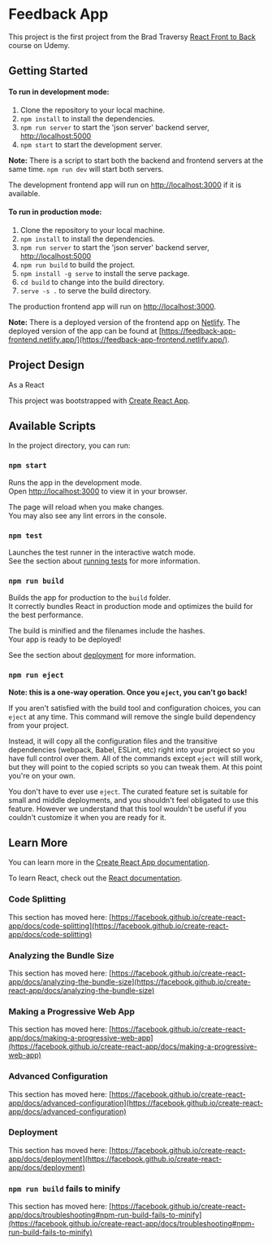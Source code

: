 # Feedback App

This project is the first project from the Brad Traversy [React Front to Back](https://www.udemy.com/course/modern-react-front-to-back/) course on Udemy.

## Getting Started

#### To run in development mode:

1. Clone the repository to your local machine.
2. `npm install` to install the dependencies.
3. `npm run server` to start the 'json server' backend server, [http://localhost:5000](http://localhost:5000)
4. `npm start` to start the development server.

**Note:** There is a script to start both the backend and frontend servers at the same time. `npm run dev` will start both servers.

The development frontend app will run on [http://localhost:3000](http://localhost:3000) if it is available.

#### To run in production mode:

1. Clone the repository to your local machine.
2. `npm install` to install the dependencies.
3. `npm run server` to start the 'json server' backend server, [http://localhost:5000](http://localhost:5000)
4. `npm run build` to build the project.
5. `npm install -g serve` to install the serve package.
6. `cd build` to change into the build directory.
7. `serve -s .` to serve the build directory.

The production frontend app will run on [http://localhost:3000](http://localhost:3000).

**Note:** There is a deployed version of the frontend app on [Netlify](https://www.netlify.com/). The deployed version of the app can be found at [https://feedback-app-frontend.netlify.app/](https://feedback-app-frontend.netlify.app/).

## Project Design

As a React 

This project was bootstrapped with [Create React App](https://github.com/facebook/create-react-app).

## Available Scripts

In the project directory, you can run:

### `npm start`

Runs the app in the development mode.\
Open [http://localhost:3000](http://localhost:3000) to view it in your browser.

The page will reload when you make changes.\
You may also see any lint errors in the console.

### `npm test`

Launches the test runner in the interactive watch mode.\
See the section about [running tests](https://facebook.github.io/create-react-app/docs/running-tests) for more information.

### `npm run build`

Builds the app for production to the `build` folder.\
It correctly bundles React in production mode and optimizes the build for the best performance.

The build is minified and the filenames include the hashes.\
Your app is ready to be deployed!

See the section about [deployment](https://facebook.github.io/create-react-app/docs/deployment) for more information.

### `npm run eject`

**Note: this is a one-way operation. Once you `eject`, you can't go back!**

If you aren't satisfied with the build tool and configuration choices, you can `eject` at any time. This command will remove the single build dependency from your project.

Instead, it will copy all the configuration files and the transitive dependencies (webpack, Babel, ESLint, etc) right into your project so you have full control over them. All of the commands except `eject` will still work, but they will point to the copied scripts so you can tweak them. At this point you're on your own.

You don't have to ever use `eject`. The curated feature set is suitable for small and middle deployments, and you shouldn't feel obligated to use this feature. However we understand that this tool wouldn't be useful if you couldn't customize it when you are ready for it.

## Learn More

You can learn more in the [Create React App documentation](https://facebook.github.io/create-react-app/docs/getting-started).

To learn React, check out the [React documentation](https://reactjs.org/).

### Code Splitting

This section has moved here: [https://facebook.github.io/create-react-app/docs/code-splitting](https://facebook.github.io/create-react-app/docs/code-splitting)

### Analyzing the Bundle Size

This section has moved here: [https://facebook.github.io/create-react-app/docs/analyzing-the-bundle-size](https://facebook.github.io/create-react-app/docs/analyzing-the-bundle-size)

### Making a Progressive Web App

This section has moved here: [https://facebook.github.io/create-react-app/docs/making-a-progressive-web-app](https://facebook.github.io/create-react-app/docs/making-a-progressive-web-app)

### Advanced Configuration

This section has moved here: [https://facebook.github.io/create-react-app/docs/advanced-configuration](https://facebook.github.io/create-react-app/docs/advanced-configuration)

### Deployment

This section has moved here: [https://facebook.github.io/create-react-app/docs/deployment](https://facebook.github.io/create-react-app/docs/deployment)

### `npm run build` fails to minify

This section has moved here: [https://facebook.github.io/create-react-app/docs/troubleshooting#npm-run-build-fails-to-minify](https://facebook.github.io/create-react-app/docs/troubleshooting#npm-run-build-fails-to-minify)
